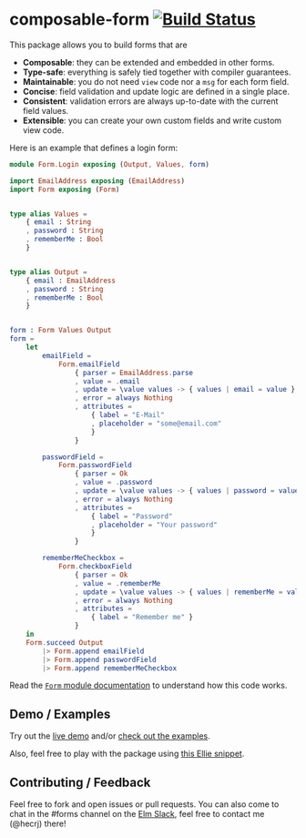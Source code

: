 # composable-form [![Build Status](https://travis-ci.org/hecrj/composable-form.svg?branch=master)](https://travis-ci.org/hecrj/composable-form)

This package allows you to build forms that are

  * **Composable**: they can be extended and embedded in other forms.
  * **Type-safe**: everything is safely tied together with compiler guarantees.
  * **Maintainable**: you do not need `view` code nor a `msg` for each form field.
  * **Concise**: field validation and update logic are defined in a single place.
  * **Consistent**: validation errors are always up-to-date with the current field values.
  * **Extensible**: you can create your own custom fields and write custom view code.

Here is an example that defines a login form:

```elm
module Form.Login exposing (Output, Values, form)

import EmailAddress exposing (EmailAddress)
import Form exposing (Form)


type alias Values =
    { email : String
    , password : String
    , rememberMe : Bool
    }


type alias Output =
    { email : EmailAddress
    , password : String
    , rememberMe : Bool
    }


form : Form Values Output
form =
    let
        emailField =
            Form.emailField
                { parser = EmailAddress.parse
                , value = .email
                , update = \value values -> { values | email = value }
                , error = always Nothing
                , attributes =
                    { label = "E-Mail"
                    , placeholder = "some@email.com"
                    }
                }

        passwordField =
            Form.passwordField
                { parser = Ok
                , value = .password
                , update = \value values -> { values | password = value }
                , error = always Nothing
                , attributes =
                    { label = "Password"
                    , placeholder = "Your password"
                    }
                }

        rememberMeCheckbox =
            Form.checkboxField
                { parser = Ok
                , value = .rememberMe
                , update = \value values -> { values | rememberMe = value }
                , error = always Nothing
                , attributes =
                    { label = "Remember me" }
                }
    in
    Form.succeed Output
        |> Form.append emailField
        |> Form.append passwordField
        |> Form.append rememberMeCheckbox
```

Read the [`Form` module documentation][form-docs] to understand how this code works.

[form-docs]: http://package.elm-lang.org/packages/hecrj/composable-form/latest/Form
[ellie-example]: https://ellie-app.com/3Q3ydLznQRra1

## Demo / Examples

Try out the [live demo](https://hecrj.github.io/composable-form) and/or
[check out the examples](https://github.com/hecrj/composable-form/tree/master/examples/src/Page).

Also, feel free to play with the package using [this Ellie snippet][ellie-example].

## Contributing / Feedback

Feel free to fork and open issues or pull requests. You can also come to chat in
the #forms channel on the [Elm Slack][elm-slack], feel free to contact me (@hecrj) there!

[elm-slack]: https://elmlang.herokuapp.com
